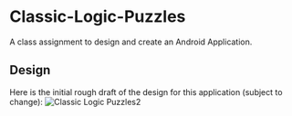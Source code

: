 # Classic-Logic-Puzzles
A class assignment to design and create an Android Application.

## Design
Here is the initial rough draft of the design for this application (subject to change):
![Classic Logic Puzzles2](https://user-images.githubusercontent.com/92552522/170572314-2fce8266-a1b6-4869-aeb7-8ed4e69857fc.png)
